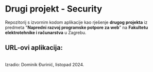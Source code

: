 # Drugi projekt - Security

Repozitorij s izvornim kodom aplikacije kao rješenje **drugog projekta** iz predmeta "**Napredni razvoj programske potpore za web**" na **Fakultetu elektrotehnike i računarstva** u Zagrebu.
</br>

## URL-ovi aplikacija:

</br>
Izradio: Dominik Đurinić, listopad 2024.
